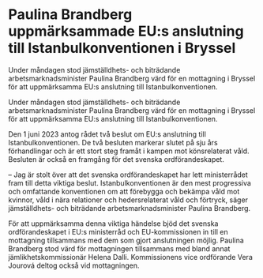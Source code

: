 # Paulina Brandberg uppmärksammade EU:s anslutning till Istanbulkonventionen i Bryssel

Under måndagen stod jämställdhets- och biträdande arbetsmarknadsminister Paulina Brandberg värd för en mottagning i Bryssel för att uppmärksamma EU:s anslutning till Istanbulkonventionen.

Under måndagen stod jämställdhets- och biträdande arbetsmarknadsminister Paulina Brandberg värd för en mottagning i Bryssel för att uppmärksamma EU:s anslutning till Istanbulkonventionen.

Den 1 juni 2023 antog rådet två beslut om EU:s anslutning till Istanbulkonventionen. De två besluten markerar slutet på sju års förhandlingar och är ett stort steg framåt i kampen mot könsrelaterat våld. Besluten är också en framgång för det svenska ordförandeskapet.

– Jag är stolt över att det svenska ordförandeskapet har lett ministerrådet fram till detta viktiga beslut. Istanbulkonventionen är den mest progressiva och omfattande konventionen om att förebygga och bekämpa våld mot kvinnor, våld i nära relationer och hedersrelaterat våld och förtryck, säger jämställdhets- och biträdande arbetsmarknadsminister Paulina Brandberg.

För att uppmärksamma denna viktiga händelse bjöd det svenska ordförandeskapet i EU:s ministerråd och EU-kommissionen in till en mottagning tillsammans med dem som gjort anslutningen möjlig. Paulina Brandberg stod värd för mottagningen tillsammans med bland annat jämlikhetskommissionär Helena Dalli. Kommissionens vice ordförande Vera Jourová deltog också vid mottagningen.
